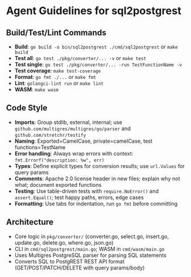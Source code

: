 # Agent Guidelines for sql2postgrest

## Build/Test/Lint Commands
- **Build**: `go build -o bin/sql2postgrest ./cmd/sql2postgrest` or `make build`
- **Test all**: `go test ./pkg/converter/... -v` or `make test`
- **Test single**: `go test ./pkg/converter/... -run TestFunctionName -v`
- **Test coverage**: `make test-coverage`
- **Format**: `go fmt ./...` or `make fmt`
- **Lint**: `golangci-lint run` or `make lint`
- **WASM**: `make wasm`

## Code Style
- **Imports**: Group stdlib, external, internal; use `github.com/multigres/multigres/go/parser` and `github.com/stretchr/testify`
- **Naming**: Exported=CamelCase, private=camelCase, test functions=TestName
- **Error handling**: Always wrap errors with context: `fmt.Errorf("description: %w", err)`
- **Types**: Define explicit types for conversion results; use `url.Values` for query params
- **Comments**: Apache 2.0 license header in new files; explain why not what; document exported functions
- **Testing**: Use table-driven tests with `require.NoError()` and `assert.Equal()`; test happy paths, errors, edge cases
- **Formatting**: Use tabs for indentation, run `go fmt` before committing

## Architecture
- Core logic in `pkg/converter/` (converter.go, select.go, insert.go, update.go, delete.go, where.go, json.go)
- CLI in `cmd/sql2postgrest/main.go`; WASM in `cmd/wasm/main.go`
- Uses Multigres PostgreSQL parser for parsing SQL statements
- Converts SQL to PostgREST REST API format (GET/POST/PATCH/DELETE with query params/body)
